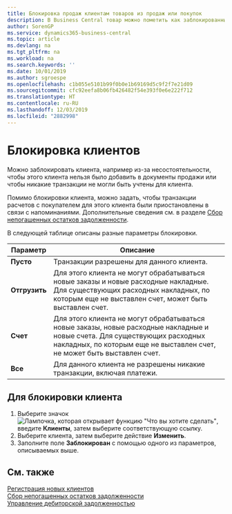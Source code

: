```yaml
---
title: Блокировка продаж клиентам товаров из продаж или покупок
description: В Business Central товар можно пометить как заблокированный для продажи, покупки или всех целей.
author: SorenGP
ms.service: dynamics365-business-central
ms.topic: article
ms.devlang: na
ms.tgt_pltfrm: na
ms.workload: na
ms.search.keywords: ''
ms.date: 10/01/2019
ms.author: sgroespe
ms.openlocfilehash: c1b055e5101b99f0b0e1b69169d5c9f2f7e21d09
ms.sourcegitcommit: cfc92eefa8b06fb426482f54e393f0e6e222f712
ms.translationtype: HT
ms.contentlocale: ru-RU
ms.lasthandoff: 12/03/2019
ms.locfileid: "2882998"
---
```

# <a name="block-customers"></a>Блокировка клиентов
Можно заблокировать клиента, например из-за несостоятельности, чтобы этого клиента нельзя было добавить в документы продажи или чтобы никакие транзакции не могли быть учтены для клиента.

Помимо блокировки клиента, можно задать, чтобы транзакции расчетов с покупателем для этого клиента были приостановлены в связи с напоминаниями. Дополнительные сведения см. в разделе [Сбор непогашенных остатков задолженности](receivables-collect-outstanding-balances.md).   

В следующей таблице описаны разные параметры блокировки.  

|Параметр|Описание|  
|--------------------|------------|  
|**Пусто**|Транзакции разрешены для данного клиента.|
|**Отгрузить**|Для этого клиента не могут обрабатываться новые заказы и новые расходные накладные. Для существующих расходных накладных, по которым еще не выставлен счет, может быть выставлен счет.|  
|**Счет**|Для этого клиента не могут обрабатываться новые заказы, новые расходные накладные и новые счета. Для существующих расходных накладных, по которым еще не выставлен счет, не может быть выставлен счет.|  
|**Все**|Для данного клиента не разрешены никакие транзакции, включая платежи.|  

## <a name="to-block-a-customer"></a>Для блокировки клиента  
1. Выберите значок ![Лампочка, которая открывает функцию "Что вы хотите сделать"](media/ui-search/search_small.png "Что вы хотите сделать"), введите **Клиенты**, затем выберите соответствующую ссылку.
2. Выберите клиента, затем выберите действие **Изменить**.
3. Заполните поле **Заблокирован** с помощью одного из параметров, описываемых выше.

## <a name="see-also"></a>См. также  
[Регистрация новых клиентов](sales-how-register-new-customers.md)  
[Сбор непогашенных остатков задолженности](receivables-collect-outstanding-balances.md)  
[Управление дебиторской задолженностью](receivables-manage-receivables.md)  
